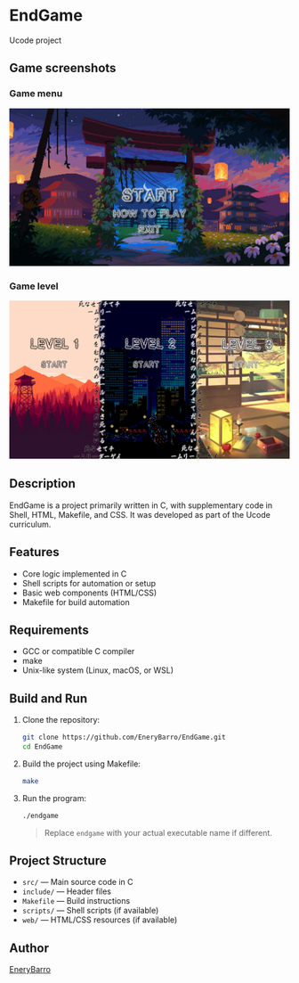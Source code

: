 # EndGame

Ucode project

## Game screenshots
### Game menu
![Menu](./resource/images/Menu.png)

### Game level
![Menu](./resource/images/MENU_LVL.png)

## Description

EndGame is a project primarily written in C, with supplementary code in Shell, HTML, Makefile, and CSS. It was developed as part of the Ucode curriculum.

## Features

- Core logic implemented in C
- Shell scripts for automation or setup
- Basic web components (HTML/CSS)
- Makefile for build automation

## Requirements

- GCC or compatible C compiler
- make
- Unix-like system (Linux, macOS, or WSL)

## Build and Run

1. Clone the repository:
    ```sh
    git clone https://github.com/EneryBarro/EndGame.git
    cd EndGame
    ```

2. Build the project using Makefile:
    ```sh
    make
    ```

3. Run the program:
    ```sh
    ./endgame
    ```
    > Replace `endgame` with your actual executable name if different.

## Project Structure

- `src/` — Main source code in C
- `include/` — Header files
- `Makefile` — Build instructions
- `scripts/` — Shell scripts (if available)
- `web/` — HTML/CSS resources (if available)

## Author

[EneryBarro](https://github.com/EneryBarro)

